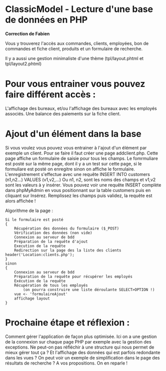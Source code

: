 
# ClassicModel - Lecture d'une base de données en PHP
**Correction de Fabien**

Vous y trouverez l'accès aux commandes, clients, employées, bon de commandes et fiche client, produits et un formulaire de recherche.

Il y a aussi une gestion minimaliste d'une thème (tpl/layout.phtml et tpl/layout2.phtml)

# Pour vous entrainer vous pouvez faire différent accès :
L'affichage des bureaux, et/ou l'affichage des bureaux avec les employés associés.
Une balance des paiements sur la fiche client.

# Ajout d'un élément dans la base

Si vous voulez vous pouvez vous entrainer à l'ajout d'un élément par exemple un client.
Pour se faire il faut créer une page addclient.php.
Cette page affiche un formulaire de saisie pour tous les champs.
Le fomrmuliare est posté sur la même page, dont il y a un test sur cette page, si le formuliare est posté on enregitre sinon on affiche le formulaire.
L'enregistrement s'effectue avec une requête INSERT INTO customers (n1,n2...) VALUES (v1,v2,...)
Ou n1, n2, sont les noms des champs et v1,v2 sont les valeurs à y insérer.
Vous pouvez voir une requête INSERT complète dans phpMyAdmin en vous positionnant sur la table customers puis en cliquant sur Insérez. Remplissez les champs puis validez, la requête est alors affichée !

Algorithme de la page :

    Si le formulaire est posté
    {
    	Récupération des données du formulaire ($_POST)
    	Vérification des données (non vide)
    	Connexion au serveur de bdd
    	Préparation de la requête d'ajout
    	Execution de la requête
    	Redirection sur la page des la liste des clients header('Location:clients.php');
    }
    sinon
    {
    	Connexion au serveur de bdd
    	Préparation de la requête pour récupérer les employés
    	Exécution de la requête
    	Récupération de tous les employés 
    		(on pourra construire une liste déroulante SELECT>OPTION !)
    	vue <- 'formulaireAjout'
    	affichage layout
    }

# Prochaine étape et réflexion :
Comment gérer l'application de façon plus optimisée.
Ici on a une gestion de la connexion sur chaque page PHP par exemple avec la gestion des exceptions.
Ne peut-on pas réfléchir à une structure qui nous permet de mieux gérer tout ça ?
Et l'affichage des données qui est parfois redondante dans les vues ? On peut voir un exemple de simplification dans le page des résultats de recherche ?
A vos propositions. On en reparle !
